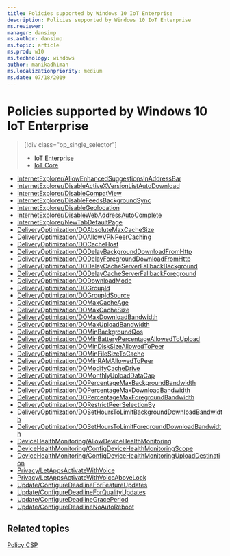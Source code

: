 ```yaml
---
title: Policies supported by Windows 10 IoT Enterprise
description: Policies supported by Windows 10 IoT Enterprise
ms.reviewer: 
manager: dansimp
ms.author: dansimp
ms.topic: article
ms.prod: w10
ms.technology: windows
author: manikadhiman
ms.localizationpriority: medium
ms.date: 07/18/2019
---
```


# Policies supported by Windows 10 IoT Enterprise

> [!div class="op_single_selector"]
> 
> - [IoT Enterprise](policies-supported-by-iot-enterprise.md)
> - [IoT Core](policies-supported-by-iot-core.md)
> 

-   [InternetExplorer/AllowEnhancedSuggestionsInAddressBar](policy-csp-internetexplorer.md#internetexplorer-allowenhancedsuggestionsinaddressbar)
-   [InternetExplorer/DisableActiveXVersionListAutoDownload](policy-csp-internetexplorer.md#internetexplorer-disableactivexversionlistautodownload)
-   [InternetExplorer/DisableCompatView](policy-csp-internetexplorer.md#internetexplorer-disablecompatview)
-   [InternetExplorer/DisableFeedsBackgroundSync](policy-csp-internetexplorer.md#internetexplorer-disablefeedsbackgroundsync)
-   [InternetExplorer/DisableGeolocation](policy-csp-internetexplorer.md#internetexplorer-disablegeolocation)
-   [InternetExplorer/DisableWebAddressAutoComplete](policy-csp-internetexplorer.md#internetexplorer-disablewebaddressautocomplete)
-   [InternetExplorer/NewTabDefaultPage](policy-csp-internetexplorer.md#internetexplorer-newtabdefaultpage)
-   [DeliveryOptimization/DOAbsoluteMaxCacheSize](policy-csp-deliveryoptimization.md#deliveryoptimization-doabsolutemaxcachesize)
-   [DeliveryOptimization/DOAllowVPNPeerCaching](policy-csp-deliveryoptimization.md#deliveryoptimization-doallowvpnpeercaching)
-   [DeliveryOptimization/DOCacheHost](policy-csp-deliveryoptimization.md#deliveryoptimization-docachehost)
-   [DeliveryOptimization/DODelayBackgroundDownloadFromHttp](policy-csp-deliveryoptimization.md#deliveryoptimization-dodelaybackgrounddownloadfromhttp)
-   [DeliveryOptimization/DODelayForegroundDownloadFromHttp](policy-csp-deliveryoptimization.md#deliveryoptimization-dodelayforegrounddownloadfromhttp)
-   [DeliveryOptimization/DODelayCacheServerFallbackBackground](policy-csp-deliveryoptimization.md#deliveryoptimization-dodelaycacheserverfallbackbackground)
-   [DeliveryOptimization/DODelayCacheServerFallbackForeground](policy-csp-deliveryoptimization.md#deliveryoptimization-dodelaycacheserverfallbackforeground)
-   [DeliveryOptimization/DODownloadMode](policy-csp-deliveryoptimization.md#deliveryoptimization-dodownloadmode)
-   [DeliveryOptimization/DOGroupId](policy-csp-deliveryoptimization.md#deliveryoptimization-dogroupid)
-   [DeliveryOptimization/DOGroupIdSource](policy-csp-deliveryoptimization.md#deliveryoptimization-dogroupidsource)
-   [DeliveryOptimization/DOMaxCacheAge](policy-csp-deliveryoptimization.md#deliveryoptimization-domaxcacheage)
-   [DeliveryOptimization/DOMaxCacheSize](policy-csp-deliveryoptimization.md#deliveryoptimization-domaxcachesize)
-   [DeliveryOptimization/DOMaxDownloadBandwidth](policy-csp-deliveryoptimization.md#deliveryoptimization-domaxdownloadbandwidth)
-   [DeliveryOptimization/DOMaxUploadBandwidth](policy-csp-deliveryoptimization.md#deliveryoptimization-domaxuploadbandwidth)
-   [DeliveryOptimization/DOMinBackgroundQos](policy-csp-deliveryoptimization.md#deliveryoptimization-dominbackgroundqos)
-   [DeliveryOptimization/DOMinBatteryPercentageAllowedToUpload](policy-csp-deliveryoptimization.md#deliveryoptimization-dominbatterypercentageallowedtoupload)
-   [DeliveryOptimization/DOMinDiskSizeAllowedToPeer](policy-csp-deliveryoptimization.md#deliveryoptimization-domindisksizeallowedtopeer)
-   [DeliveryOptimization/DOMinFileSizeToCache](policy-csp-deliveryoptimization.md#deliveryoptimization-dominfilesizetocache)
-   [DeliveryOptimization/DOMinRAMAllowedToPeer](policy-csp-deliveryoptimization.md#deliveryoptimization-dominramallowedtopeer)
-   [DeliveryOptimization/DOModifyCacheDrive](policy-csp-deliveryoptimization.md#deliveryoptimization-domodifycachedrive)
-   [DeliveryOptimization/DOMonthlyUploadDataCap](policy-csp-deliveryoptimization.md#deliveryoptimization-domonthlyuploaddatacap)
-   [DeliveryOptimization/DOPercentageMaxBackgroundBandwidth](policy-csp-deliveryoptimization.md#deliveryoptimization-dopercentagemaxbackgroundbandwidth)
-   [DeliveryOptimization/DOPercentageMaxDownloadBandwidth](policy-csp-deliveryoptimization.md#deliveryoptimization-dopercentagemaxdownloadbandwidth)
-   [DeliveryOptimization/DOPercentageMaxForegroundBandwidth](policy-csp-deliveryoptimization.md#deliveryoptimization-dopercentagemaxforegroundbandwidth)
-   [DeliveryOptimization/DORestrictPeerSelectionBy](policy-csp-deliveryoptimization.md#deliveryoptimization-dorestrictpeerselectionby)
-   [DeliveryOptimization/DOSetHoursToLimitBackgroundDownloadBandwidth](policy-csp-deliveryoptimization.md#deliveryoptimization-dosethourstolimitbackgrounddownloadbandwidth)
-   [DeliveryOptimization/DOSetHoursToLimitForegroundDownloadBandwidth](policy-csp-deliveryoptimization.md#deliveryoptimization-dosethourstolimitforegrounddownloadbandwidth)
-   [DeviceHealthMonitoring/AllowDeviceHealthMonitoring](policy-csp-devicehealthmonitoring.md#devicehealthmonitoring-allowdevicehealthmonitoring)
-   [DeviceHealthMonitoring/ConfigDeviceHealthMonitoringScope](policy-csp-devicehealthmonitoring.md#devicehealthmonitoring-configdevicehealthmonitoringscope)
-   [DeviceHealthMonitoring/ConfigDeviceHealthMonitoringUploadDestination](policy-csp-devicehealthmonitoring.md#devicehealthmonitoring-configdevicehealthmonitoringuploaddestination)
-   [Privacy/LetAppsActivateWithVoice](policy-csp-privacy.md#privacy-letappsactivatewithvoice)
-   [Privacy/LetAppsActivateWithVoiceAboveLock](policy-csp-privacy.md#privacy-letappsactivatewithvoiceabovelock)
-   [Update/ConfigureDeadlineForFeatureUpdates](policy-csp-update.md#update-configuredeadlineforfeatureupdates)
-   [Update/ConfigureDeadlineForQualityUpdates](policy-csp-update.md#update-configuredeadlineforqualityupdates)
-   [Update/ConfigureDeadlineGracePeriod](policy-csp-update.md#update-configuredeadlinegraceperiod)
-   [Update/ConfigureDeadlineNoAutoReboot](policy-csp-update.md#update-configuredeadlinenoautoreboot)

## Related topics
[Policy CSP](policy-configuration-service-provider.md)